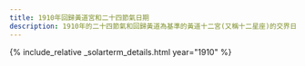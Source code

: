 ```yaml
---
title: 1910年回歸黃道宮和二十四節氣日期
description: 1910年的二十四節氣和回歸黃道為基準的黃道十二宮(又稱十二星座)的交界日期，常見於西洋占星術和星座運程
---
```

{% include_relative _solarterm_details.html year="1910" %}
